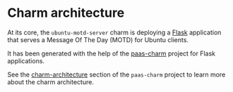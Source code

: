 # Charm architecture

At its core, the `ubuntu-motd-server` charm is deploying a [Flask](https://flask.palletsprojects.com/) application that serves a Message Of The Day (MOTD) for Ubuntu clients.

It has been generated with the help of the [paas-charm](https://github.com/canonical/paas-charm/) project for Flask applications.

See the [charm-architecture](https://canonical-12-factor-app-support.readthedocs-hosted.com/latest/explanation/charm-architecture/) section of the `paas-charm` project to learn more about the charm architecture.
